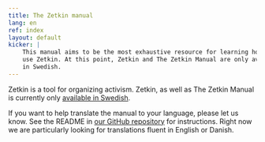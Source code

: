 ```yaml
---
title: The Zetkin manual
lang: en
ref: index
layout: default
kicker: |
    This manual aims to be the most exhaustive resource for learning how to
    use Zetkin. At this point, Zetkin and The Zetkin Manual are only available
    in Swedish.
---
```

Zetkin is a tool for organizing activism. Zetkin, as well as The Zetkin Manual
is currently only [available in Swedish](/sv).

If you want to help translate the manual to your language, please let us know.
See the README in [our GitHub repository](https://github.com/zetkin/manual.zetkin.org)
for instructions. Right now we are particularly looking for translations fluent
in English or Danish.
